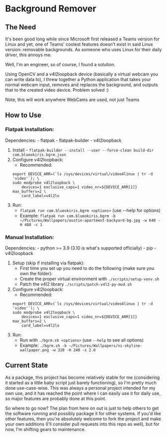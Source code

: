# Background Remover

## The Need

It's been good long while since Microsoft first released a Teams version for Linux and yet, one of Teams' coolest features doesn't exist in said Linux version: removable backgrounds. As someone who uses Linux for their daily driver, this annoys me.

Well, I'm an engineer, so of course, I found a solution.

Using OpenCV and a v4l2loopback device (basically a virtual webcam you can write data to), I threw together a Python application that takes your normal webcam input, removes and replaces the background, and outputs that to the created video device. Problem solved :)

Note, this will work anywhere WebCams are used, not just Teams

## How to Use

### Flatpak Installation:

Dependencies:
    - flatpak
    - flatpak-builder
    - v4l2loopback

1. Install - `flatpak-builder --install --user --force-clean build-dir com.blueokiris.bgrm.json`
2. Configure v4l2loopback:
    - Recommended:
    ```
    export DEVICE_ARR=(`ls /sys/devices/virtual/video4linux | tr -d 'video'`); \
    sudo modprobe v4l2loopback \
        devices=1 exclusive_caps=1 video_nr=${DEVICE_ARR[1]} max_buffers=2 \
        card_label=v4l2lo
    ```
3. Run:
    - `flatpak run com.blueokiris.bgrm <options>` (use --help for options)
    - Example: `flatpak run com.blueokiris.bgrm -b ~/Pictures/Wallpapers/austin-apartment-backyard-bg.jpg -w 640 -H 480 -c 1`

### Manual Installation:

Dependencies:
    - python >= 3.9 (3.10 is what's supported officially)
    - pip
    - v4l2loopback

1. Setup (skip if installing via flatpak):
   - First time you set up you need to do the following (make sure you own the folder):
   - Create the proper virtual environment with `./scripts/setup-venv.sh`
   - Patch the v4l2 library `./scripts/patch-v4l2-py-mod.sh`
2. Configure v4l2loopback:
    - Recommended:
    ```
    export DEVICE_ARR=(`ls /sys/devices/virtual/video4linux | tr -d 'video'`); \
    sudo modprobe v4l2loopback \
        devices=1 exclusive_caps=1 video_nr=${DEVICE_ARR[1]} max_buffers=2 \
        card_label=v4l2lo
    ```
3. Run:
   - Run with `./bgrm.sh <options>` (use `--help` to see all options)
   - Example: `./bgrm.sh -b ~/Pictures/Wallpapers/ni-skyline-wallpaper.png -w 320 -H 240 -s 2.0`

## Current State

As a package, this project has become relatively stable for me (considering it started as a little baby script just barely functioning), so I'm pretty much done use-case-wise. This was always a personal project intended for my own use, and it has reached the point where I can easily use it for daily use, so major features are probably done at this point.

So where to go now? The plan from here on out is just to help others to get the software running and possibly package it for other systems. If you'd like other features, then you're absolutely welcome to fork the project and make your own additions (I'll consider pull requests into this repo as well), but for now, I'm shifting gears to maintenance.

